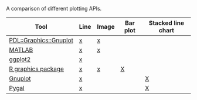 A comparison of different plotting APIs.

| Tool                                                                                          | Line                                   | Image                                      |  Bar plot                   | Stacked line chart                       |
|-----------------------------------------------------------------------------------------------|----------------------------------------|--------------------------------------------|-----------------------------|------------------------------------------|
| [PDL::Graphics::Gnuplot](https://metacpan.org/pod/PDL::Graphics::Gnuplot)                     | [x](line-plot/pdl-graphics-gnuplot.pl) | [x](image-display/pdl-graphics-gnuplot.pl) |                             |                                          |
| [MATLAB](http://www.mathworks.com/help/matlab/)                                               | [x](line-plot/matlab.m)                | [x](image-display/matlab.m)                |                             |                                          |
| [ggplot2](http://ggplot2.org/)                                                                | [x](line-plot/ggplot2.R)               |                                            |                             |                                          |
| [R graphics package](http://stat.ethz.ch/R-manual/R-devel/library/graphics/html/00Index.html) | [x](line-plot/r-graphics.R)            | [x](image-display/r-graphics.R)            | [X](bar-plot/r-graphics.R)  |                                          |
| [Gnuplot](http://www.gnuplot.info/)                                                           | [x](line-plot/gnuplot.gp)              |                                            |                             | [X](stacked-line-chart/gnuplot.gp)       |
| [Pygal](http://pygal.org/)                                                                    | [x](line-plot/pygal_example.py)        |                                            |                             | [X](stacked-line-chart/pygal_example.py) |
